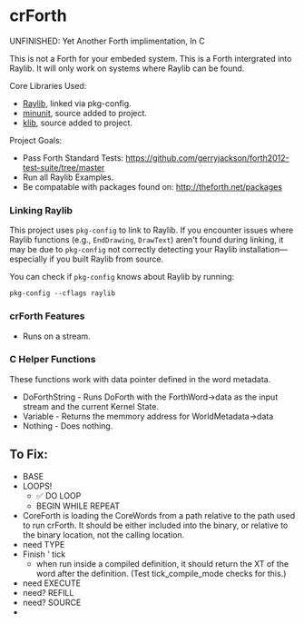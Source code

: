 # crForth
UNFINISHED: Yet Another Forth implimentation, In C

This is not a Forth for your embeded system. This is a Forth intergrated into Raylib. It will only work on systems where Raylib can be found.

Core Libraries Used:
* [Raylib](https://www.raylib.com/), linked via pkg-config.
* [minunit](https://github.com/siu/minunit/tree/master), source added to project.
* [klib](https://github.com/attractivechaos/klib), source added to project.


Project Goals: 
* Pass Forth Standard Tests: https://github.com/gerryjackson/forth2012-test-suite/tree/master
* Run all Raylib Examples.
* Be compatable with packages found on: http://theforth.net/packages


### Linking Raylib

This project uses `pkg-config` to link to Raylib. If you encounter issues where Raylib functions (e.g., `EndDrawing`, `DrawText`) aren't found during linking, it may be due to `pkg-config` not correctly detecting your Raylib installation—especially if you built Raylib from source.

You can check if `pkg-config` knows about Raylib by running:

```
pkg-config --cflags raylib
```



### crForth Features
* Runs on a stream.


### C Helper Functions

These functions work with data pointer defined in the word metadata.

* DoForthString - Runs DoForth with the ForthWord->data as the input stream and the current Kernel State.
* Variable - Returns the memmory address for WorldMetadata->data
* Nothing - Does nothing.




## To Fix:
* BASE
* LOOPS!
  * ✅ DO LOOP
  * BEGIN WHILE REPEAT
* CoreForth is loading the CoreWords from a path relative to the path used to run crForth. It should be either included into the binary, or relative to the binary location, not the calling location.
* need TYPE
* Finish ' tick
  * when run inside a compiled definition, it should return the XT of the word after the definition. (Test tick_compile_mode checks for this.)
* need EXECUTE
* need? REFILL
* need? SOURCE
* 



